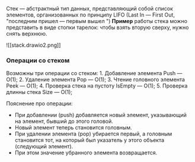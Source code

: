 Стек — абстрактный тип данных, представляющий собой список элементов, организованных по принципу LIFO (Last In — First Out, "последним пришел — первым вышел ")
	**Пример** работы стека можно представить в виде стопки тарелок: чтобы взять вторую сверху, нужно снять верхнюю.

![[stack.drawio2.png]]

### Операции со стеком
Возможны три операции со стеком:
	1. Добавление элемента Push — O(1);
	2. Удаление элемента Pop — O(1);
	3. Чтение головного элемента Peek — O(1);
	4. Проверка стека на пустоту IsEmpty — O(1);
	5. Проверка длинны стека Size — O(1);

Пояснение про операции:
- При добавлении (push) добавляется новый элемент, указывающий на элемент, бывший до этого головой. 
- Новый элемент теперь становится головным.
- При удалении элемента (pop) убирается первый, а головным становится тот, на который был указатель у этого объекта (следующий элемент). 
- При этом значение убранного элемента возвращается.
